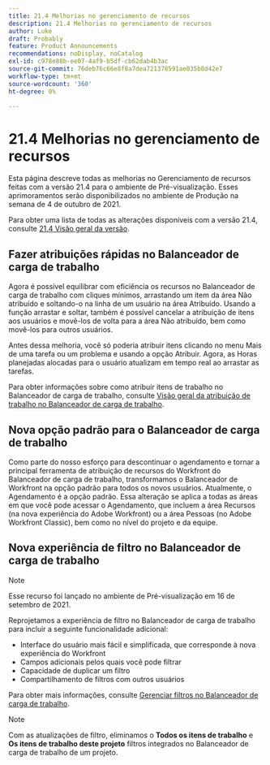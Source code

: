 ```yaml
---
title: 21.4 Melhorias no gerenciamento de recursos
description: 21.4 Melhorias no gerenciamento de recursos
author: Luke
draft: Probably
feature: Product Announcements
recommendations: noDisplay, noCatalog
exl-id: c978e88b-ee07-4af9-b5df-cb62dab4b3ac
source-git-commit: 76deb76c66e8f8a7dea721378591ae035b8d42e7
workflow-type: tm+mt
source-wordcount: '360'
ht-degree: 0%

---
```


# 21.4 Melhorias no gerenciamento de recursos

Esta página descreve todas as melhorias no Gerenciamento de recursos feitas com a versão 21.4 para o ambiente de Pré-visualização. Esses aprimoramentos serão disponibilizados no ambiente de Produção na semana de 4 de outubro de 2021.

Para obter uma lista de todas as alterações disponíveis com a versão 21.4, consulte [21.4 Visão geral da versão](../../../product-announcements/product-releases/21.4-release-activity/21.4-release-overview.md).

## Fazer atribuições rápidas no Balanceador de carga de trabalho

Agora é possível equilibrar com eficiência os recursos no Balanceador de carga de trabalho com cliques mínimos, arrastando um item da área Não atribuído e soltando-o na linha de um usuário na área Atribuído. Usando a função arrastar e soltar, também é possível cancelar a atribuição de itens aos usuários e movê-los de volta para a área Não atribuído, bem como movê-los para outros usuários.

Antes dessa melhoria, você só poderia atribuir itens clicando no menu Mais de uma tarefa ou um problema e usando a opção Atribuir. Agora, as Horas planejadas alocadas para o usuário atualizam em tempo real ao arrastar as tarefas.

Para obter informações sobre como atribuir itens de trabalho no Balanceador de carga de trabalho, consulte [Visão geral da atribuição de trabalho no Balanceador de carga de trabalho](../../../resource-mgmt/workload-balancer/assign-work-in-workload-balancer.md).

## Nova opção padrão para o Balanceador de carga de trabalho

Como parte do nosso esforço para descontinuar o agendamento e tornar a principal ferramenta de atribuição de recursos do Workfront do Balanceador de carga de trabalho, transformamos o Balanceador de Workfront na opção padrão para todos os novos usuários. Atualmente, o Agendamento é a opção padrão. Essa alteração se aplica a todas as áreas em que você pode acessar o Agendamento, que incluem a área Recursos (na nova experiência do Adobe Workfront) ou a área Pessoas (no Adobe Workfront Classic), bem como no nível do projeto e da equipe.

## Nova experiência de filtro no Balanceador de carga de trabalho

>[!NOTE]
>
>Esse recurso foi lançado no ambiente de Pré-visualização em 16 de setembro de 2021.

Reprojetamos a experiência de filtro no Balanceador de carga de trabalho para incluir a seguinte funcionalidade adicional:

* Interface do usuário mais fácil e simplificada, que corresponde à nova experiência do Workfront
* Campos adicionais pelos quais você pode filtrar
* Capacidade de duplicar um filtro
* Compartilhamento de filtros com outros usuários

Para obter mais informações, consulte [Gerenciar filtros no Balanceador de carga de trabalho](../../../resource-mgmt/workload-balancer/filter-information-workload-balancer.md).

>[!NOTE]
>
>Com as atualizações de filtro, eliminamos o **Todos os itens de trabalho** e **Os itens de trabalho deste projeto** filtros integrados no Balanceador de carga de trabalho de um projeto.

